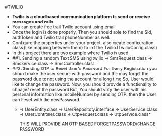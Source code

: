 #TWILIO

- **Twilio is a cloud based communication platform to send or receive messages and calls.**
- You can create free trail Twilio account using email.
- Once the login is done properly, Then you should able to find the Sid, authToken and Twilio trail phoneNumber as well.
- Configure the properties under your project. also create configuration class (like mapping between them) to init the Twilio.(TwilioConfig.class)
- In this project there are two example where Twilio is used.
- ##1. Sending a random Text SMS using twilio
     -> SmsRequest.class
     -> SmsService.class
     -> SmsController.class
- ##2. Sending OTP to Reset User's Password
     For Every Registration you should make the user secure with password and the may forget the password due to not using the account for a long time
     So, User would like to change the password.
     Now, you should provide a functionality to chnage/ reset the password
      But, You should vrify the user with his personal information like mobileNumber by sending OTP.
     then the User can Reset with the newPassword.
   * -> UserEntity.class
     -> UserRepositoty.interface
     -> UserService.class
     -> UserController.class
     -> OtpRequest.class
     -> OtpService.class*

     THIS WILL PROVIDE AN OTP BASED FORGETPASSWORD/CHANGE PASSWORD
